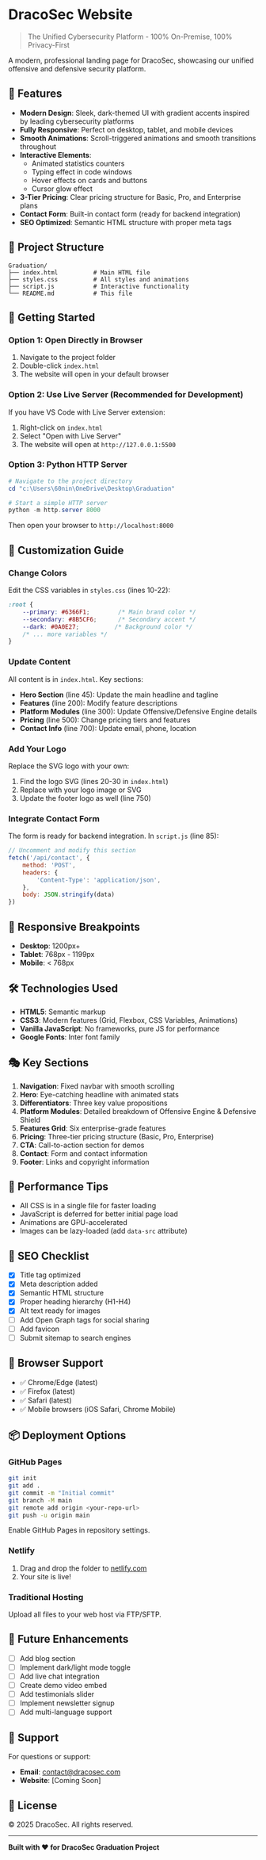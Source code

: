 # DracoSec Website

> The Unified Cybersecurity Platform - 100% On-Premise, 100% Privacy-First

A modern, professional landing page for DracoSec, showcasing our unified offensive and defensive security platform.

## 🚀 Features

- **Modern Design**: Sleek, dark-themed UI with gradient accents inspired by leading cybersecurity platforms
- **Fully Responsive**: Perfect on desktop, tablet, and mobile devices
- **Smooth Animations**: Scroll-triggered animations and smooth transitions throughout
- **Interactive Elements**: 
  - Animated statistics counters
  - Typing effect in code windows
  - Hover effects on cards and buttons
  - Cursor glow effect
- **3-Tier Pricing**: Clear pricing structure for Basic, Pro, and Enterprise plans
- **Contact Form**: Built-in contact form (ready for backend integration)
- **SEO Optimized**: Semantic HTML structure with proper meta tags

## 📁 Project Structure

```
Graduation/
├── index.html          # Main HTML file
├── styles.css          # All styles and animations
├── script.js           # Interactive functionality
└── README.md           # This file
```

## 🎯 Getting Started

### Option 1: Open Directly in Browser

1. Navigate to the project folder
2. Double-click `index.html`
3. The website will open in your default browser

### Option 2: Use Live Server (Recommended for Development)

If you have VS Code with Live Server extension:

1. Right-click on `index.html`
2. Select "Open with Live Server"
3. The website will open at `http://127.0.0.1:5500`

### Option 3: Python HTTP Server

```powershell
# Navigate to the project directory
cd "c:\Users\60nin\OneDrive\Desktop\Graduation"

# Start a simple HTTP server
python -m http.server 8000
```

Then open your browser to `http://localhost:8000`

## 🎨 Customization Guide

### Change Colors

Edit the CSS variables in `styles.css` (lines 10-22):

```css
:root {
    --primary: #6366F1;        /* Main brand color */
    --secondary: #8B5CF6;      /* Secondary accent */
    --dark: #0A0E27;          /* Background color */
    /* ... more variables */
}
```

### Update Content

All content is in `index.html`. Key sections:

- **Hero Section** (line 45): Update the main headline and tagline
- **Features** (line 200): Modify feature descriptions
- **Platform Modules** (line 300): Update Offensive/Defensive Engine details
- **Pricing** (line 500): Change pricing tiers and features
- **Contact Info** (line 700): Update email, phone, location

### Add Your Logo

Replace the SVG logo with your own:

1. Find the logo SVG (lines 20-30 in `index.html`)
2. Replace with your logo image or SVG
3. Update the footer logo as well (line 750)

### Integrate Contact Form

The form is ready for backend integration. In `script.js` (line 85):

```javascript
// Uncomment and modify this section
fetch('/api/contact', {
    method: 'POST',
    headers: {
        'Content-Type': 'application/json',
    },
    body: JSON.stringify(data)
})
```

## 📱 Responsive Breakpoints

- **Desktop**: 1200px+
- **Tablet**: 768px - 1199px
- **Mobile**: < 768px

## 🛠️ Technologies Used

- **HTML5**: Semantic markup
- **CSS3**: Modern features (Grid, Flexbox, CSS Variables, Animations)
- **Vanilla JavaScript**: No frameworks, pure JS for performance
- **Google Fonts**: Inter font family

## 🎭 Key Sections

1. **Navigation**: Fixed navbar with smooth scrolling
2. **Hero**: Eye-catching headline with animated stats
3. **Differentiators**: Three key value propositions
4. **Platform Modules**: Detailed breakdown of Offensive Engine & Defensive Shield
5. **Features Grid**: Six enterprise-grade features
6. **Pricing**: Three-tier pricing structure (Basic, Pro, Enterprise)
7. **CTA**: Call-to-action section for demos
8. **Contact**: Form and contact information
9. **Footer**: Links and copyright information

## 🚀 Performance Tips

- All CSS is in a single file for faster loading
- JavaScript is deferred for better initial page load
- Animations are GPU-accelerated
- Images can be lazy-loaded (add `data-src` attribute)

## 📝 SEO Checklist

- [x] Title tag optimized
- [x] Meta description added
- [x] Semantic HTML structure
- [x] Proper heading hierarchy (H1-H4)
- [x] Alt text ready for images
- [ ] Add Open Graph tags for social sharing
- [ ] Add favicon
- [ ] Submit sitemap to search engines

## 🔧 Browser Support

- ✅ Chrome/Edge (latest)
- ✅ Firefox (latest)
- ✅ Safari (latest)
- ✅ Mobile browsers (iOS Safari, Chrome Mobile)

## 📦 Deployment Options

### GitHub Pages
```bash
git init
git add .
git commit -m "Initial commit"
git branch -M main
git remote add origin <your-repo-url>
git push -u origin main
```
Enable GitHub Pages in repository settings.

### Netlify
1. Drag and drop the folder to [netlify.com](https://netlify.com)
2. Your site is live!

### Traditional Hosting
Upload all files to your web host via FTP/SFTP.

## 🎯 Future Enhancements

- [ ] Add blog section
- [ ] Implement dark/light mode toggle
- [ ] Add live chat integration
- [ ] Create demo video embed
- [ ] Add testimonials slider
- [ ] Implement newsletter signup
- [ ] Add multi-language support

## 📧 Support

For questions or support:
- **Email**: contact@dracosec.com
- **Website**: [Coming Soon]

## 📄 License

© 2025 DracoSec. All rights reserved.

---

**Built with ❤️ for DracoSec Graduation Project**

